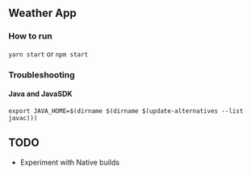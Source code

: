 ## Weather App

### How to run
`yarn start` or `npm start`

### Troubleshooting

#### Java and JavaSDK
`export JAVA_HOME=$(dirname $(dirname $(update-alternatives --list javac)))`

## TODO

- Experiment with Native builds
